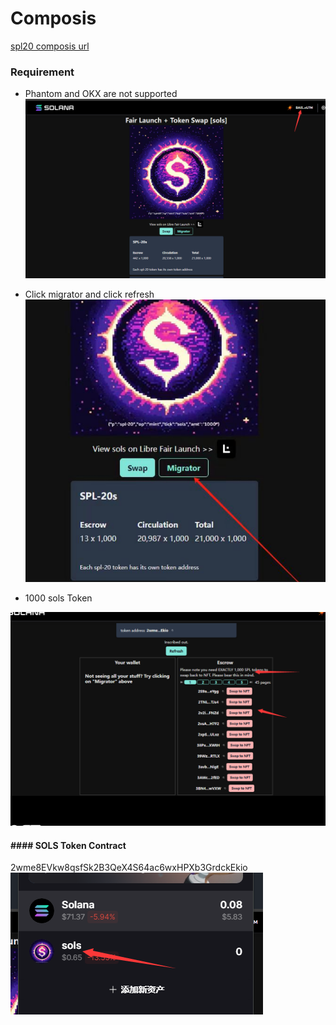 # Composis

[spl20 composis url](https://www.spl20.io/libremigrator/DGn2nHnGqLucsfZiVgvJy4MFShkJJskHdix7WQ4eezQF)

### Requirement

- Phantom and OKX are not supported
  <br>
  ![solflare](./../../../.vuepress/public/images/connect.png "solflare")

- Click migrator and click refresh
  <br>
  ![migrator](./../../../.vuepress/public/images/migrator.png "migrator")
- 1000 sols Token

![composis](./../../../.vuepress/public/images/composis.png "composis")

#### #### SOLS Token Contract

2wme8EVkw8qsfSk2B3QeX4S64ac6wxHPXb3GrdckEkio
![solstoken](./../../../.vuepress/public/images/solstoken.png "solstoken")

